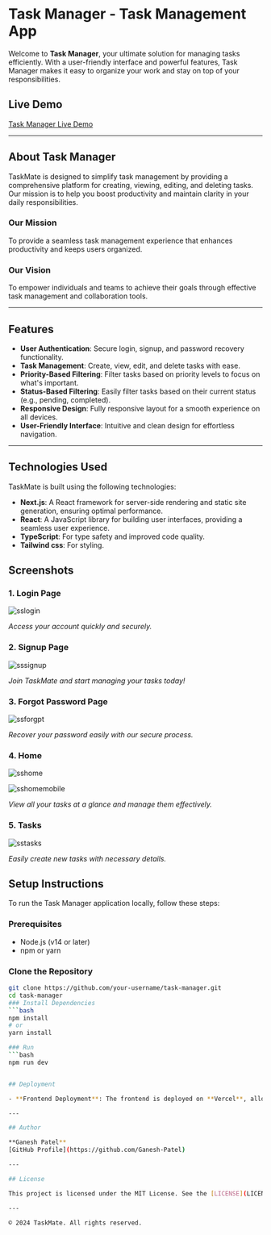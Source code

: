 # Task Manager - Task Management App

Welcome to **Task Manager**, your ultimate solution for managing tasks efficiently. With a user-friendly interface and powerful features, Task Manager makes it easy to organize your work and stay on top of your responsibilities.

## Live Demo
[Task Manager Live Demo](https://task-management-ecru-chi.vercel.app/)

---

## About Task Manager

TaskMate is designed to simplify task management by providing a comprehensive platform for creating, viewing, editing, and deleting tasks. Our mission is to help you boost productivity and maintain clarity in your daily responsibilities.

### Our Mission
To provide a seamless task management experience that enhances productivity and keeps users organized.

### Our Vision
To empower individuals and teams to achieve their goals through effective task management and collaboration tools.

---

## Features

- **User Authentication**: Secure login, signup, and password recovery functionality.
- **Task Management**: Create, view, edit, and delete tasks with ease.
- **Priority-Based Filtering**: Filter tasks based on priority levels to focus on what's important.
- **Status-Based Filtering**: Easily filter tasks based on their current status (e.g., pending, completed).
- **Responsive Design**: Fully responsive layout for a smooth experience on all devices.
- **User-Friendly Interface**: Intuitive and clean design for effortless navigation.

---

## Technologies Used

TaskMate is built using the following technologies:

- **Next.js**: A React framework for server-side rendering and static site generation, ensuring optimal performance.
- **React**: A JavaScript library for building user interfaces, providing a seamless user experience.
- **TypeScript**: For type safety and improved code quality.
- **Tailwind css**: For styling.

## Screenshots

### 1. Login Page

![sslogin](https://github.com/user-attachments/assets/d262a8d0-61a2-4bae-bc3b-47c1c25b53d6)

*Access your account quickly and securely.*

### 2. Signup Page

![sssignup](https://github.com/user-attachments/assets/66330ad1-56ac-4a95-ae76-67e3aa2212de)

*Join TaskMate and start managing your tasks today!*

### 3. Forgot Password Page

![ssforgpt](https://github.com/user-attachments/assets/90068fb9-ec44-4581-b5e9-422e618f6fcf)

*Recover your password easily with our secure process.*

### 4. Home

![sshome](https://github.com/user-attachments/assets/c44bd344-9bcb-41a6-9855-aa7701f300bc)

![sshomemobile](https://github.com/user-attachments/assets/15a1b25f-ff1b-49f3-b560-85588ce9e19d)


*View all your tasks at a glance and manage them effectively.*

### 5. Tasks

![sstasks](https://github.com/user-attachments/assets/6b240ade-6834-4452-90ff-9a144341164a)

*Easily create new tasks with necessary details.*

## Setup Instructions

To run the Task Manager application locally, follow these steps:

### Prerequisites

- Node.js (v14 or later)
- npm or yarn

### Clone the Repository

```bash
git clone https://github.com/your-username/task-manager.git
cd task-manager
### Install Dependencies
```bash
npm install
# or
yarn install

### Run
```bash
npm run dev


## Deployment

- **Frontend Deployment**: The frontend is deployed on **Vercel**, allowing for quick access to the application with excellent performance.

---

## Author

**Ganesh Patel**  
[GitHub Profile](https://github.com/Ganesh-Patel)

---

## License

This project is licensed under the MIT License. See the [LICENSE](LICENSE) file for details.

---

© 2024 TaskMate. All rights reserved.
